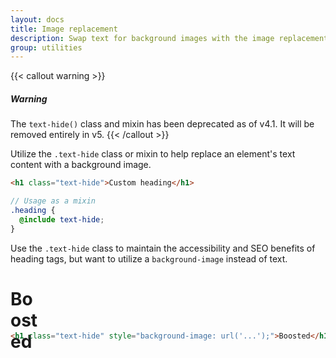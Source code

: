 ```yaml
---
layout: docs
title: Image replacement
description: Swap text for background images with the image replacement class.
group: utilities
---
```


{{< callout warning >}}
##### Warning

The `text-hide()` class and mixin has been deprecated as of v4.1. It will be removed entirely in v5.
{{< /callout >}}

Utilize the `.text-hide` class or mixin to help replace an element's text content with a background image.

```html
<h1 class="text-hide">Custom heading</h1>
```

```scss
// Usage as a mixin
.heading {
  @include text-hide;
}
```

Use the `.text-hide` class to maintain the accessibility and SEO benefits of heading tags, but want to utilize a `background-image` instead of text.

<div class="bd-example">
  <h1 class="text-hide" style="background-image: url('/docs/{{< param docs_version >}}/assets/brand/orange_logo.svg'); width: 50px; height: 50px;">Boosted</h1>
</div>

```html
<h1 class="text-hide" style="background-image: url('...');">Boosted</h1>
```
